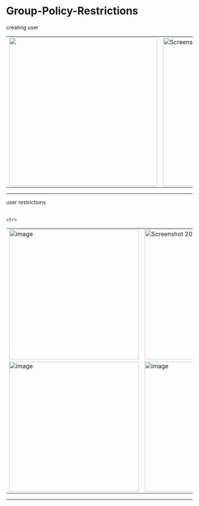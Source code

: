 # Group-Policy-Restrictions
creating user
<table>
    <tr>
        <td> <img width="400 alt="Screenshot 2025-10-09 215929" src="https://github.com/user-attachments/assets/bfb7c023-be7b-40ca-a755-046ca8671634" /></td>
        <td>   <img width="400" alt="Screenshot 2025-10-09 235757" src="https://github.com/user-attachments/assets/443e9acb-cd6a-4682-8589-3e565380b893" /></td>
        <td> <img width="400" alt="image" src="https://github.com/user-attachments/assets/b2db6564-abc6-436d-9a18-40eb1cad211d" /></td>
        <td>  </td>
    <tr>
<table>



----
user restrictions 
<table>
    <tr>
        <td><img width="350" alt="image" src="https://github.com/user-attachments/assets/89464fd9-4747-4782-aa18-b671634c46e6" /></td>
        <td><img width="350" alt="Screenshot 2025-10-10 003738" src="https://github.com/user-attachments/assets/68210f94-614e-4fbd-93db-accd545291ac" /> </td>
        <td> <img width="350" alt="image" src="https://github.com/user-attachments/assets/2f5f4cdf-7048-4fd3-90b4-992e41ea8bbe" /> </td>
    </tr>
    <tr>
        <td> <img width="350" alt="image" src="https://github.com/user-attachments/assets/44296e2d-1097-4543-8fdc-a3a638c246ca" /> </td>
        <td> <img width="350" alt="image" src="https://github.com/user-attachments/assets/cf505ddb-afb4-42e8-ba7b-1c938ab3b03b" /> </td>
    
    <tr>
<table>

----

